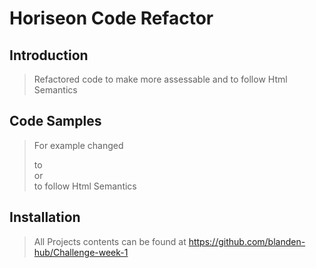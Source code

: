 # Horiseon Code Refactor

## Introduction

> Refactored code to make more assessable and to follow Html Semantics 

## Code Samples

> For example changed <Div></Div> to <Nav></Nav> or <Article></Article> to follow Html Semantics

## Installation

> All Projects contents can be found at https://github.com/blanden-hub/Challenge-week-1
